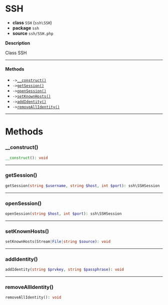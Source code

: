 # SSH

- **class** `SSH` (`ssh\SSH`)
- **package** `ssh`
- **source** `ssh/SSH.php`

**Description**

Class SSH

---

#### Methods

- `->`[`__construct()`](#method-__construct)
- `->`[`getSession()`](#method-getsession)
- `->`[`openSession()`](#method-opensession)
- `->`[`setKnownHosts()`](#method-setknownhosts)
- `->`[`addIdentity()`](#method-addidentity)
- `->`[`removeAllIdentity()`](#method-removeallidentity)

---
# Methods

<a name="method-__construct"></a>

### __construct()
```php
__construct(): void
```

---

<a name="method-getsession"></a>

### getSession()
```php
getSession(string $username, string $host, int $port): ssh\SSHSession
```

---

<a name="method-opensession"></a>

### openSession()
```php
openSession(string $host, int $port): ssh\SSHSession
```

---

<a name="method-setknownhosts"></a>

### setKnownHosts()
```php
setKnownHosts(Stream|File|string $source): void
```

---

<a name="method-addidentity"></a>

### addIdentity()
```php
addIdentity(string $prvkey, string $passphrase): void
```

---

<a name="method-removeallidentity"></a>

### removeAllIdentity()
```php
removeAllIdentity(): void
```